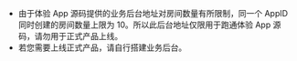 <div class="mk-warning">

- 由于体验 App 源码提供的业务后台地址对房间数量有所限制，同一个 AppID 同时创建的房间数量上限为 10。所以此后台地址仅限用于跑通体验 App 源码，请勿用于正式产品上线。
- 若您需要上线正式产品，请自行搭建业务后台。

</div>
